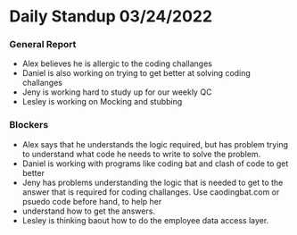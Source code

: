 # Daily Standup 03/24/2022

### General Report
- Alex believes he is allergic to the coding challanges
- Daniel is also working on trying to get better at solving coding challanges
- Jeny is working hard to study up for our weekly QC
- Lesley is working on Mocking and stubbing

### Blockers
- Alex says that he understands the logic required, but has problem trying to understand what code he needs to write to solve the problem.
- Daniel is working with programs like coding bat and clash of code to get better
- Jeny has problems understanding the logic that is needed to get to the answer that is required for coding challanges. Use caodingbat.com or psuedo code before hand, to help her 
- understand how to get the answers.
- Lesley is thinking baout how to do the employee data access layer.